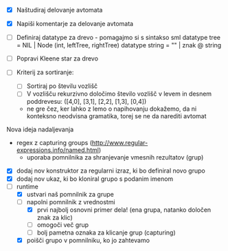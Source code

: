 - [x] Naštudiraj delovanje avtomata
- [x] Napiši komentarje za delovanje avtomata
- [ ] Definiraj datatype za drevo
		- pomagajmo si s sintakso sml
			datatype tree = NIL | Node (int, leftTree, rightTree)
			datatype string = "" | znak @ string
			
- [ ] Popravi Kleene star za drevo
- [ ] Kriterij za sortiranje:
	- [ ] Sortiraj po številu vozlišč
	- [ ] V vozlišču rekurzivno določimo število vozlišč v levem in desnem poddrevesu: ([4,0], [3,1], [2,2], [1,3], [0,4])
	
	- ne gre čez, ker lahko z lemo o napihovanju dokažemo, da ni konteksno neodvisna gramatika, torej se ne da narediti avtomat

	
Nova ideja nadaljevanja
- regex z capturing groups  (http://www.regular-expressions.info/named.html)
	- uporaba pomnilnika za shranjevanje vmesnih rezultatov (grup)

- [x] dodaj nov konstruktor za regularni izraz, ki bo definiral novo grupo
- [x] dodaj nov ukaz, ki bo kloniral grupo s podanim imenom
- [ ] runtime
	- [x] ustvari naš pomnilnik za grupe
	- [ ] napolni pomnilnik z vrednostmi
		- [x] prvi najbolj osnovni primer dela! (ena grupa, natanko določen znak za klic)
		- [ ] omogoči več grup
		- [ ] bolj pametna oznaka za klicanje grup (capturing)
	- [x] poišči grupo v pomnilniku, ko jo zahtevamo 

